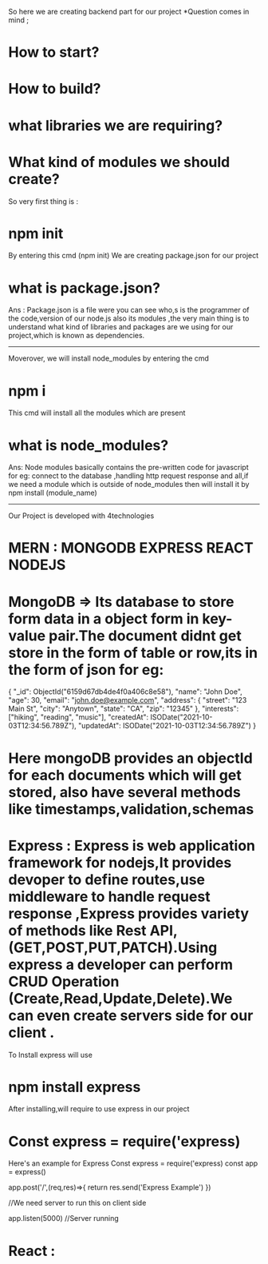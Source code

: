 So here we are creating backend part for our project
*Question comes in mind ;
# How to start?
# How to build?
# what libraries we are requiring?
# What kind of modules we should create?

So very first thing is :
# npm init
By entering this cmd (npm init) We are creating package.json for our project

# what is package.json?
Ans : Package.json is a file were you can see who,s is the programmer of the code,version of our node.js also its modules ,the very main thing is to understand what kind of libraries and packages are we using for our project,which is known as dependencies.

------------------------------------------------------------------------------------

Moverover,
we will install node_modules by entering the cmd
# npm i 

This cmd will install all the modules which are present 

# what is node_modules?
Ans: Node modules basically contains the pre-written code for javascript for eg: connect to the database ,handling http request response and all,if we need a module which is outside of node_modules then will install it by npm install (module_name)

-----------------------------------------------------------------------------------

Our Project is developed with 4technologies

# MERN  : MONGODB EXPRESS REACT NODEJS

# MongoDB => Its  database to store form data in a object form in key-value pair.The document didnt get store in the form of table or row,its in the form of json for eg:
{
  "_id": ObjectId("6159d67db4de4f0a406c8e58"),
  "name": "John Doe",
  "age": 30,
  "email": "john.doe@example.com",
  "address": {
    "street": "123 Main St",
    "city": "Anytown",
    "state": "CA",
    "zip": "12345"
  },
  "interests": ["hiking", "reading", "music"],
  "createdAt": ISODate("2021-10-03T12:34:56.789Z"),
  "updatedAt": ISODate("2021-10-03T12:34:56.789Z")
}
# Here mongoDB provides an objectId for each documents which will get stored, also have several methods like timestamps,validation,schemas

# Express : Express is web application framework for nodejs,It provides devoper to define routes,use middleware to handle request response ,Express provides variety of methods like Rest API,(GET,POST,PUT,PATCH).Using express a developer can perform CRUD Operation (Create,Read,Update,Delete).We can even create servers side for our client .

To Install express will use 
# npm install express

After installing,will require to use express in our project
# Const express = require('express)

Here's an example for Express
Const express = require('express)
const app = express()

app.post('/',(req,res)=>{
  return res.send('Express Example')
})

//We need server to run this on client side

app.listen(5000)
//Server running 

# React : 